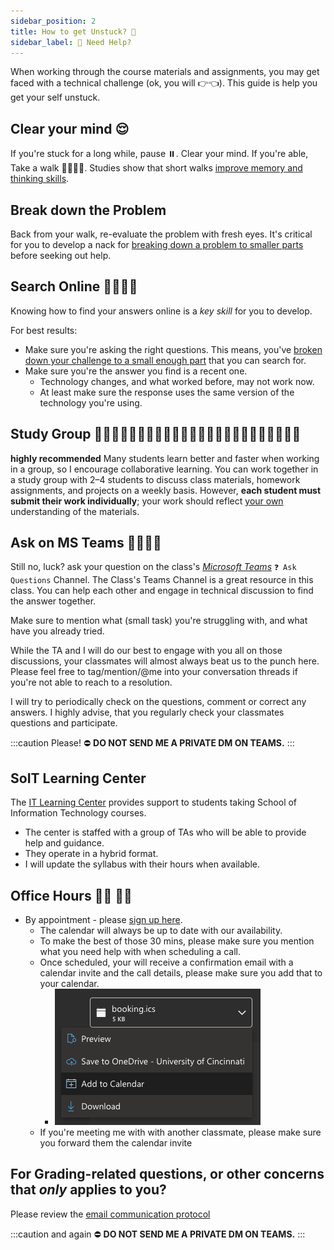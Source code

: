 ```yaml
---
sidebar_position: 2
title: How to get Unstuck? 🧠
sidebar_label: 🧠 Need Help?
---
```


When working through the course materials and assignments, you may get faced with a technical challenge (ok, you will 👉👈). This guide is help you get your self unstuck.
## Clear your mind 😌
If you're stuck for a long while, pause ⏸️. Clear your mind. If you're able, Take a walk 🚶‍♂️🚶‍♀️. Studies show that short walks [improve memory and thinking skills](https://www.health.harvard.edu/blog/regular-exercise-changes-brain-improve-memory-thinking-skills-201404097110).

## Break down the Problem
Back from your walk, re-evaluate the problem with fresh eyes. It's critical for you to develop a nack for [breaking down a problem to smaller parts](/blog/break-down-problems) before seeking out help.

## Search Online 🕵️‍♂️🕵️‍♀️
Knowing how to find your answers online is a *key skill* for you to develop.

For best results:
- Make sure you're asking the right questions. This means, you've [broken down your challenge to a small enough part](#break-down-the-problem) that you can search for.
- Make sure you're the answer you find is a recent one. 
  - Technology changes, and what worked before, may not work now.
  - At least make sure the response uses the same version of the technology you're using.

## Study Group 👨🏽‍💻👩🏼‍💻👨🏾‍💻👨🏻‍💻👩🏽‍💻👨🏼‍💻👩🏾‍💻👩🏻‍💻
**highly recommended**
Many students learn better and faster when working in a group, so I encourage collaborative learning. You can work together in a study group with 2–4 students to discuss class materials, homework assignments, and projects on a weekly basis. However, **each student must submit their work individually**; your work should reflect <ins>your own</ins> understanding of the materials.

## Ask on MS Teams 🙋‍♀️🙋‍♂️
Still no, luck? ask your question on the class's *[Microsoft Teams](https://teams.microsoft.com/l/channel/19%3a976a811940c84a6aac3dd4c88a4567bf%40thread.tacv2/%25E2%259D%2593Ask%2520Questions?groupId=aea6a338-ecb8-42d7-94d9-5a4af5419a73&tenantId=f5222e6c-5fc6-48eb-8f03-73db18203b63)* `❓ Ask Questions` Channel.
The Class's Teams Channel is a great resource in this class. You can help each other and engage in technical discussion to find the answer together.

Make sure to mention what (small task) you're struggling with, and what have you already tried.

While the TA and I will do our best to engage with you all on those discussions, your classmates will almost always beat us to the punch here. Please feel free to tag/mention/@me into your conversation threads if you're not able to reach to a resolution.

I will try to periodically check on the questions, comment or correct any answers. I highly advise, that you regularly check your classmates questions and participate.

:::caution Please!
⛔️ **DO NOT SEND ME A PRIVATE DM ON TEAMS.**
:::
## SoIT Learning Center 
The [IT Learning Center](https://cech.uc.edu/schools/it/centers/itlearningcenter0.html) provides support to students taking School of Information Technology courses. 
* The center is staffed with a group of TAs who will be able to provide help and guidance.
* They operate in a hybrid format.
* I will update the syllabus with their hours when available.

## Office Hours 👨‍🏫 👨‍💻
* By appointment - please [sign up here](https://outlook.office365.com/owa/calendar/OfficeHours@mailuc.onmicrosoft.com/bookings/s/LVmRGi93VEawagF-45TiRw2).
  * The calendar will always be up to date with our availability.
  * To make the best of those 30 mins, please make sure you mention what you need help with when scheduling a call.
  * Once scheduled, your will receive a confirmation email with a calendar invite and the call details, please make sure you add that to your calendar. 
    * ![Booking Confirmation](./assets/booking-appt.png)
  * If you're meeting me with with another classmate, please make sure you forward them the calendar invite

## For Grading-related questions, or other concerns that *only* applies to you?
Please review the [email communication protocol](/syllabus/policies#email)

:::caution and again
⛔️ **DO NOT SEND ME A PRIVATE DM ON TEAMS.**
:::

<!-- TODO: anything we can get from here? https://www.codementor.io/learn-programming/how-to-get-programming-help-online  -->
